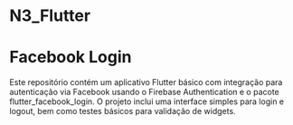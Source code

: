 # N3_Flutter
# Facebook Login

Este repositório contém um aplicativo Flutter básico com integração para autenticação via Facebook usando o Firebase Authentication e o pacote flutter_facebook_login. O projeto inclui uma interface simples para login e logout, bem como testes básicos para validação de widgets.

